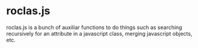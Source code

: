 roclas.js
=========

roclas.js is a bunch of auxiliar functions to do things such as searching recursively for an attribute in a javascript class, merging javascript objects, etc.

